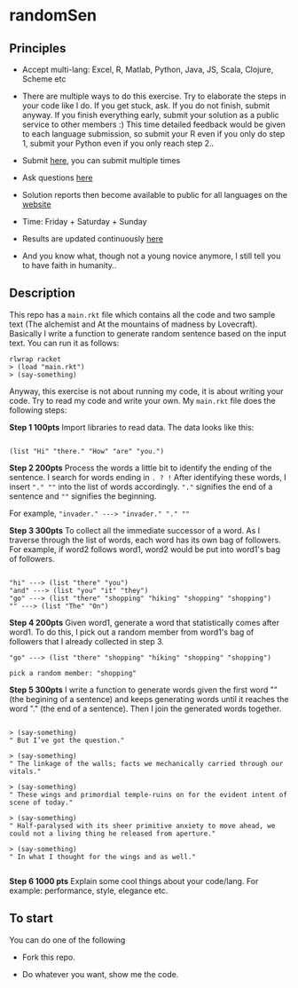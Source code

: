 # randomSen

## Principles

- Accept multi-lang: Excel, R, Matlab, Python, Java, JS, Scala, Clojure, Scheme etc

- There are multiple ways to do this exercise. Try to elaborate the steps in your code like I do. If you get stuck, ask. If you do not finish, submit anyway. If you finish everything early, submit your solution as a public service to other members :) This time detailed feedback would be given to each language submission, so submit your R even if you only do step 1, submit your Python even if you only reach step 2..

- Submit [here](https://forms.gle/tga9uVGnEvTmFytp9), you can submit multiple times<br>

- Ask questions [here](https://discord.gg/5NthDYE)

- Solution reports then become available to public for all languages on the [website](https://houseaya.herokuapp.com)

- Time: Friday + Saturday + Sunday

- Results are updated continuously [here](https://Personal-Blog-Site-6--ayaderaghul.repl.co)

- And you know what, though not a young novice anymore, I still tell you to have faith in humanity..


## Description

This repo has a ```main.rkt``` file which contains all the code and two sample text (The alchemist and At the mountains of madness by Lovecraft). Basically I write a function to generate random sentence based on the input text. You can run it as follows:

```
rlwrap racket
> (load "main.rkt")
> (say-something)
```

Anyway, this exercise is not about running my code, it is about writing your code. Try to read my code and write your own. My ```main.rkt``` file does the following steps:

**Step 1 100pts** Import libraries to read data. The data looks like this:

```

(list "Hi" "there." "How" "are" "you.")

```

**Step 2 200pts** Process the words a little bit to identify the ending of the sentence. I search for words ending in ```. ? !``` After identifying these words, I insert ```"." ""``` into the list of words accordingly. ```"."``` signifies the end of a sentence and ```""``` signifies the beginning. 

For example, ```"invader." ---> "invader." "." ""```

**Step 3 300pts** To collect all the immediate successor of a word. As I traverse through the list of words, each word has its own bag of followers. For example, if word2 follows word1, word2 would be put into word1's bag of followers.

```

"hi" ---> (list "there" "you")
"and" ---> (list "you" "it" "they")
"go" ---> (list "there" "shopping" "hiking" "shopping" "shopping")
"" ---> (list "The" "On")

```

**Step 4 200pts** Given word1, generate a word that statistically comes after word1. To do this, I pick out a random member from word1's bag of followers that I already collected in step 3.

```
"go" ---> (list "there" "shopping" "hiking" "shopping" "shopping")

pick a random member: "shopping"
```

**Step 5 300pts** I write a function to generate words given the first word "" (the begining of a sentence) and keeps generating words until it reaches the word "." (the end of a sentence). Then I join the generated words together.

```

> (say-something)
" But I’ve got the question."

> (say-something)
" The linkage of the walls; facts we mechanically carried through our vitals."

> (say-something)
" These wings and primordial temple-ruins on for the evident intent of scene of today."

> (say-something)
" Half-paralysed with its sheer primitive anxiety to move ahead, we could not a living thing he released from aperture."

> (say-something)
" In what I thought for the wings and as well."


```

**Step 6 1000 pts** Explain some cool things about your code/lang. For example: performance, style, elegance etc.

## To start

You can do one of the following

- Fork this repo.

- Do whatever you want, show me the code.


